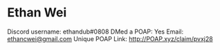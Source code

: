 # Ethan Wei

Discord username: ethandub#0808
DMed a POAP: Yes
Email: ethancwei@gmail.com
Unique POAP Link: 
http://POAP.xyz/claim/pvxj28
